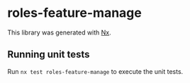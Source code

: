 # roles-feature-manage

This library was generated with [Nx](https://nx.dev).

## Running unit tests

Run `nx test roles-feature-manage` to execute the unit tests.
